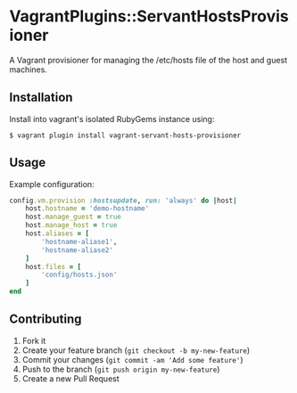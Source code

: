 # VagrantPlugins::ServantHostsProvisioner

A Vagrant provisioner for managing the /etc/hosts file of the host and guest machines.
## Installation

Install into vagrant's isolated RubyGems instance using:

	$ vagrant plugin install vagrant-servant-hosts-provisioner

## Usage

Example configuration:

```ruby
config.vm.provision :hostsupdate, run: 'always' do |host|
	host.hostname = 'demo-hostname'
	host.manage_guest = true
	host.manage_host = true
	host.aliases = [
		'hostname-aliase1',
		'hostname-aliase2'
	]
	host.files = [
		'config/hosts.json'
	]
end
```

## Contributing

1. Fork it
2. Create your feature branch (`git checkout -b my-new-feature`)
3. Commit your changes (`git commit -am 'Add some feature'`)
4. Push to the branch (`git push origin my-new-feature`)
5. Create a new Pull Request
